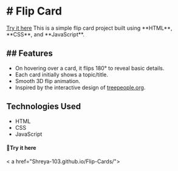 <h1># Flip Card </h1>
<a href="shreya-103.github.io/Flip-Cards/" >Try it here</a>
This is a simple flip card project built using **HTML**, **CSS**, and **JavaScript**.

<h2>## Features</h2>

- On hovering over a card, it flips 180° to reveal basic details.
- Each card initially shows a topic/title.
- Smooth 3D flip animation.
- Inspired by the interactive design of [treepeople.org](https://treepeople.org/22-benefits-of-trees/).

## Technologies Used

- HTML  
- CSS  
- JavaScript
 <h4> 📎Try it here </h4>
 < a href="Shreya-103.github.io/Flip-Cards/"></a>
